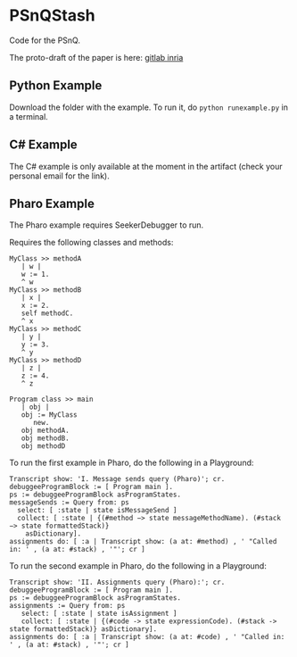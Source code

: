# PSnQStash
Code for the PSnQ.

The proto-draft of the paper is here: [gitlab inria](https://gitlab.inria.fr/RMODPapers/maxw/2023-maxw-phd/-/tree/master/Chapters/chapter-pnq-system?ref_type=heads)

## Python Example
Download the folder with the example.
To run it, do `python runexample.py` in a terminal.

## C# Example
The C# example is only available at the moment in the artifact (check your personal email for the link).

## Pharo Example
The Pharo example requires SeekerDebugger to run.

Requires the following classes and methods:

```Smalltalk
MyClass >> methodA
   | w |
   w := 1.
   ^ w
MyClass >> methodB
   | x |
   x := 2.
   self methodC.
   ^ x
MyClass >> methodC
   | y |
   y := 3.
   ^ y
MyClass >> methodD
   | z |
   z := 4.
   ^ z

Program class >> main
   | obj |
   obj := MyClass 
      new.
   obj methodA.
   obj methodB.
   obj methodD
```

To run the first example in Pharo, do the following in a Playground:

```Smalltalk
Transcript show: 'I. Message sends query (Pharo)'; cr.
debuggeeProgramBlock := [ Program main ].
ps := debuggeeProgramBlock asProgramStates.
messageSends := Query from: ps
  select: [ :state | state isMessageSend ]
  collect: [ :state | {(#method −> state messageMethodName). (#stack −> state formattedStack)}
    asDictionary].
assignments do: [ :a | Transcript show: (a at: #method) , ' "Called in: ' , (a at: #stack) , '"'; cr ]
```

To run the second example in Pharo, do the following in a Playground:

```Smalltalk
Transcript show: 'II. Assignments query (Pharo):'; cr.
debuggeeProgramBlock := [ Program main ].
ps := debuggeeProgramBlock asProgramStates.
assignments := Query from: ps
   select: [ :state | state isAssignment ]
   collect: [ :state | {(#code -> state expressionCode). (#stack -> state formattedStack)} asDictionary].
assignments do: [ :a | Transcript show: (a at: #code) , ' "Called in: ' , (a at: #stack) , '"'; cr ]
```
